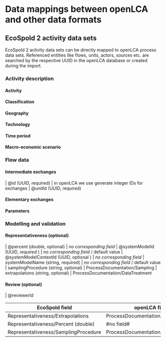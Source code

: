 Data mappings between openLCA and other data formats
====================================================

EcoSpold 2 activity data sets
-----------------------------
EcoSpold 2 activity data sets can be directly mapped to openLCA
process data sets. Referenced entities like flows, units, actors,
sources etc. are searched by the respective UUID in the openLCA 
database or created during the import.

### Activity description

#### Activity

#### Classification

#### Geography

#### Technology

#### Time period

#### Macro-economic scenario


### Flow data

#### Intermediate exchanges

| @id (UUID, required) | in openLCA we use generate integer IDs for exchanges
| @unitId (UUID, required)

#### Elementary exchanges

#### Parameters


### Modelling and validation

#### Representativeness (optional)

| @percent (double, optional) | *no corresponding field*
| @systemModelId (UUID, *required* ) | *no corresponding field* / default value
| @systemModelContextId (UUID, optional ) | *no corresponding field*
| systemModelName (string, required) | *no corresponding field* / default value
| samplingProcedure (string, optional) | ProcessDocumentation/Sampling
| extrapolations (string, optional) | ProcessDocumentation/DataTreatment

#### Review (optional)

| @reviewerId 


| EcoSpold field | openLCA field |
|----------------|---------------|
|Representativeness/Extrapolations | ProcessDocumentation/DataTreatment|
|Representativeness/Percent (double) | #no field# |
|Representativeness/SamplingProcedure | ProcessDocumentation/Sampling|

